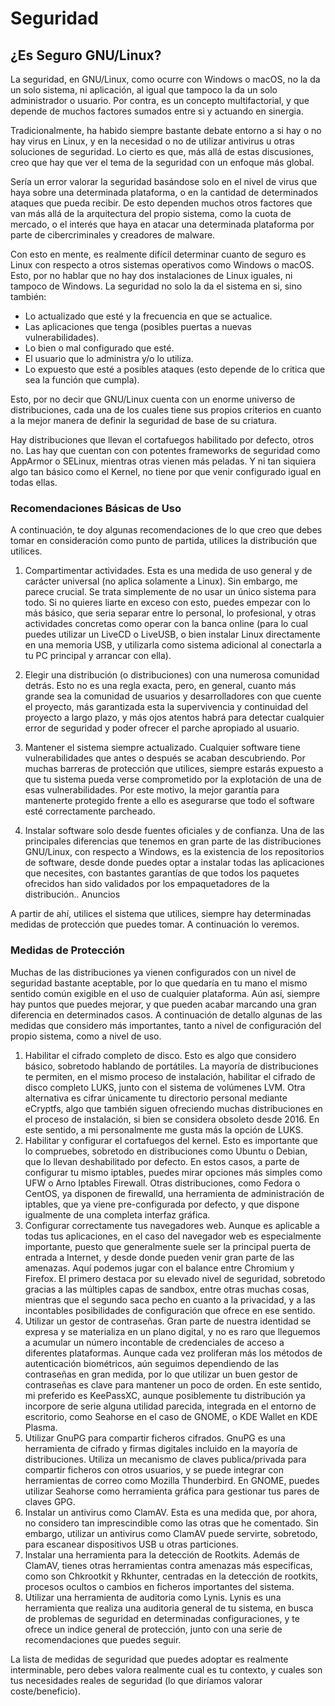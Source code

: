 # Seguridad

## ¿Es Seguro GNU/Linux?

La seguridad, en GNU/Linux, como ocurre con Windows o macOS, no la da un solo sistema, ni aplicación, al igual que tampoco la da un solo administrador o usuario. Por contra, es un concepto multifactorial, y que depende de muchos factores sumados entre si y actuando en sinergia.

Tradicionalmente, ha habido siempre bastante debate entorno a si hay o no hay virus en Linux, y en la necesidad o no de utilizar antivirus u otras soluciones de seguridad. Lo cierto es que, más allá de estas discusiones, creo que hay que ver el tema de la seguridad con un enfoque más global.

Sería un error valorar la seguridad basándose solo en el nivel de virus que haya sobre una determinada plataforma, o en la cantidad de determinados ataques que pueda recibir. De esto dependen muchos otros factores que van más allá de la arquitectura del propio sistema, como la cuota de mercado, o el interés que haya en atacar una determinada plataforma por parte de cibercriminales y creadores de malware.

Con esto en mente, es realmente difícil determinar cuanto de seguro es Linux con respecto a otros sistemas operativos como Windows o macOS. Esto, por no hablar que no hay dos instalaciones de Linux iguales, ni tampoco de Windows. La seguridad no solo la da el sistema en si, sino también:

- Lo actualizado que esté y la frecuencia en que se actualice.
- Las aplicaciones que tenga (posibles puertas a nuevas vulnerabilidades).
- Lo bien o mal configurado que esté.
- El usuario que lo administra y/o lo utiliza.
- Lo expuesto que esté a posibles ataques (esto depende de lo critica que sea la función que cumpla).

Esto, por no decir que GNU/Linux cuenta con un enorme universo de distribuciones, cada una de los cuales tiene sus propios criterios en cuanto a la mejor manera de definir la seguridad de base de su criatura.

Hay distribuciones que llevan el cortafuegos habilitado por defecto, otros no. Las hay que cuentan con con potentes frameworks de seguridad como AppArmor o SELinux, mientras otras vienen más peladas. Y ni tan siquiera algo tan básico como el Kernel, no tiene por que venir configurado igual en todas ellas.

### Recomendaciones Básicas de Uso

A continuación, te doy algunas recomendaciones de lo que creo que debes tomar en consideración como punto de partida, utilices la distribución que utilices.

1. Compartimentar actividades. Esta es una medida de uso general y de carácter universal (no aplica solamente a Linux). Sin embargo, me parece crucial. Se trata simplemente de no usar un único sistema para todo. Si no quieres liarte en exceso con esto, puedes empezar con lo más básico, que seria separar entre lo personal, lo profesional, y otras actividades concretas como operar con la banca online (para lo cual puedes utilizar un LiveCD o LiveUSB, o bien instalar Linux directamente en una memoria USB, y utilizarla como sistema adicional al conectarla a tu PC principal y arrancar con ella).

2. Elegir una distribución (o distribuciones) con una numerosa comunidad detrás. Esto no es una regla exacta, pero, en general, cuanto más grande sea la comunidad de usuarios y desarrolladores con que cuente el proyecto, más garantizada esta la supervivencia y continuidad del proyecto a largo plazo, y más ojos atentos habrá para detectar cualquier error de seguridad y poder ofrecer el parche apropiado al usuario.

3. Mantener el sistema siempre actualizado. Cualquier software tiene vulnerabilidades que antes o después se acaban descubriendo. Por muchas barreras de protección que utilices, siempre estarás expuesto a que tu sistema pueda verse comprometido por la explotación de una de esas vulnerabilidades. Por este motivo, la mejor garantía para mantenerte protegido frente a ello es asegurarse que todo el software esté correctamente parcheado.

4. Instalar software solo desde fuentes oficiales y de confianza. Una de las principales diferencias que tenemos en gran parte de las distribuciones GNU/Linux, con respecto a Windows, es la existencia de los repositorios de software, desde donde puedes optar a instalar todas las aplicaciones que necesites, con bastantes garantías de que todos los paquetes ofrecidos han sido validados por los empaquetadores de la distribución..
Anuncios

A partir de ahí, utilices el sistema que utilices, siempre hay determinadas medidas de protección que puedes tomar. A continuación lo veremos.

### Medidas de Protección

Muchas de las distribuciones ya vienen configurados con un nivel de seguridad bastante aceptable, por lo que quedaría en tu mano el mismo sentido común exigible en el uso de cualquier plataforma. Aún así, siempre hay puntos que puedes mejorar, y que pueden acabar marcando una gran diferencia en determinados casos. A continuación de detallo algunas de las medidas que considero más importantes, tanto a nivel de configuración del propio sistema, como a nivel de uso.

1. Habilitar el cifrado completo de disco. Esto es algo que considero básico, sobretodo hablando de portátiles. La mayoría de distribuciones te permiten, en el mismo proceso de instalación, habilitar el cifrado de disco completo LUKS, junto con el sistema de volúmenes LVM. Otra alternativa es cifrar únicamente tu directorio personal mediante eCryptfs, algo que también siguen ofreciendo muchas distribuciones en el proceso de instalación, si bien se considera obsoleto desde 2016. En este sentido, a mi personalmente me gusta más la opción de LUKS.
2. Habilitar y configurar el cortafuegos del kernel. Esto es importante que lo compruebes, sobretodo en distribuciones como Ubuntu o Debian, que lo llevan deshabilitado por defecto. En estos casos, a parte de configurar tu mismo iptables, puedes mirar opciones más simples como UFW o Arno Iptables Firewall. Otras distribuciones, como Fedora o CentOS, ya disponen de firewalld, una herramienta de administración de iptables, que ya viene pre-configurada por defecto, y que dispone igualmente de una completa interfaz gráfica.
3. Configurar correctamente tus navegadores web. Aunque es aplicable a todas tus aplicaciones, en el caso del navegador web es especialmente importante, puesto que generalmente suele ser la principal puerta de entrada a Internet, y desde donde pueden venir gran parte de las amenazas. Aquí podemos jugar con el balance entre Chromium y Firefox. El primero destaca por su elevado nivel de seguridad, sobretodo gracias a las múltiples capas de sandbox, entre otras muchas cosas, mientras que el segundo saca pecho en cuanto a la privacidad, y a las incontables posibilidades de configuración que ofrece en ese sentido.
4. Utilizar un gestor de contraseñas. Gran parte de nuestra identidad se expresa y se materializa en un plano digital, y no es raro que lleguemos a acumular un número incontable de credenciales de acceso a diferentes plataformas. Aunque cada vez proliferan más los métodos de autenticación biométricos, aún seguimos dependiendo de las contraseñas en gran medida, por lo que utilizar un buen gestor de contraseñas es clave para mantener un poco de orden. En este sentido, mi preferido es KeePassXC, aunque posiblemente tu distribución ya incorpore de serie alguna utilidad parecida, integrada en el entorno de escritorio, como Seahorse en el caso de GNOME, o KDE Wallet en KDE Plasma.
5. Utilizar GnuPG para compartir ficheros cifrados. GnuPG es una herramienta de cifrado y firmas digitales incluido en la mayoría de distribuciones. Utiliza un mecanismo de claves publica/privada para compartir ficheros con otros usuarios, y se puede integrar con herramientas de correo como Mozilla Thunderbird. En GNOME, puedes utilizar Seahorse como herramienta gráfica para gestionar tus pares de claves GPG.
6. Instalar un antivirus como ClamAV. Esta es una medida que, por ahora, no considero tan imprescindible como las otras que he comentado. Sin embargo, utilizar un antivirus como ClamAV puede servirte, sobretodo, para escanear dispositivos USB u otras particiones.
7. Instalar una herramienta para la detección de Rootkits. Además de ClamAV, tienes otras herramientas contra amenazas más especificas, como son Chkrootkit y Rkhunter, centradas en la detección de rootkits, procesos ocultos o cambios en ficheros importantes del sistema.
8. Utilizar una herramienta de auditoria como Lynis. Lynis es una herramienta que realiza una auditoria general de tu sistema, en busca de problemas de seguridad en determinadas configuraciones, y te ofrece un indice general de protección, junto con una serie de recomendaciones que puedes seguir.

La lista de medidas de seguridad que puedes adoptar es realmente interminable, pero debes valora realmente cual es tu contexto, y cuales son tus necesidades reales de seguridad (lo que diríamos valorar coste/beneficio).